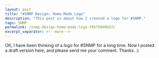 ```yaml
---
layout: post
title: "#SNMP Design: Home-Made Logo"
description: "This post is about how I created a logo for #SNMP."
tags: SNMP
permalink: /snmp-design-home-made-logo-f95f5099b57c
excerpt_separator: <!--more-->
---
```

OK, I have been thinking of a logo for #SNMP for a long time. Now I posted a draft version here, and please send me your comment. Thanks. :)
<!--more-->